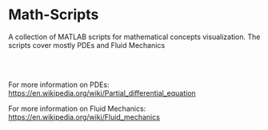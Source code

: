 # Math-Scripts

A collection of MATLAB scripts for mathematical concepts visualization. The scripts cover mostly PDEs and Fluid Mechanics

<br/><br/>

For more information on PDEs: https://en.wikipedia.org/wiki/Partial_differential_equation

For more information on Fluid Mechanics: https://en.wikipedia.org/wiki/Fluid_mechanics
